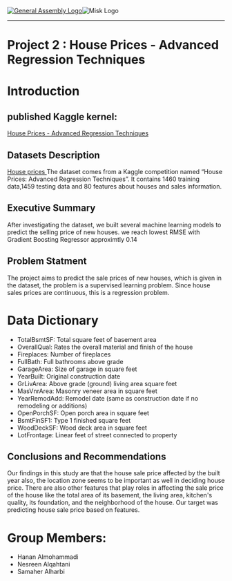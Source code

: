 [![General Assembly Logo](https://camo.githubusercontent.com/1a91b05b8f4d44b5bbfb83abac2b0996d8e26c92/687474703a2f2f692e696d6775722e636f6d2f6b6538555354712e706e67)](https://generalassemb.ly/education/web-development-immersive)![Misk Logo](https://i.ibb.co/KmXhJbm/Webp-net-resizeimage-1.png)

---
# Project 2 : House Prices - Advanced Regression Techniques


# Introduction 

## published Kaggle kernel:

[House Prices - Advanced Regression Techniques](https://www.kaggle.com/hananxx/house-price-predication)

## Datasets Description 

[House prices ](https://www.kaggle.com/c/house-prices-advanced-regression-techniques)
The dataset comes from a Kaggle competition named “House Prices: Advanced Regression Techniques”. It contains 1460 training data,1459 testing data and 80 features about houses and sales information.

## Executive Summary
After investigating the dataset, we built several machine learning models to predict the selling price of new houses. we reach lowest RMSE with Gradient Boosting Regressor approximtly 0.14

## Problem Statment

The project aims to predict the sale prices of new houses, which is given in the dataset, the problem is a supervised learning problem. Since house sales prices are continuous, this is a regression problem.


# Data Dictionary

- TotalBsmtSF: Total square feet of basement area
- OverallQual: Rates the overall material and finish of the house
- Fireplaces: Number of fireplaces
- FullBath: Full bathrooms above grade
- GarageArea: Size of garage in square feet
- YearBuilt: Original construction date
- GrLivArea: Above grade (ground) living area square feet
- MasVnrArea: Masonry veneer area in square feet
- YearRemodAdd: Remodel date (same as construction date if no remodeling or additions)
- OpenPorchSF: Open porch area in square feet
- BsmtFinSF1: Type 1 finished square feet
- WoodDeckSF: Wood deck area in square feet
- LotFrontage: Linear feet of street connected to property



## Conclusions and Recommendations

Our findings in this study are that the house sale price affected by the built year also, the location zone seems to be important as well in deciding house price. There are also other features that play roles in affecting the sale price of the house like the total area of its basement, the living area, kitchen's quality, its foundation, and the neighborhood of the house. Our target was predicting house sale price based on features.


# Group Members:

- Hanan Almohammadi 
- Nesreen Alqahtani
- Samaher Alharbi


```